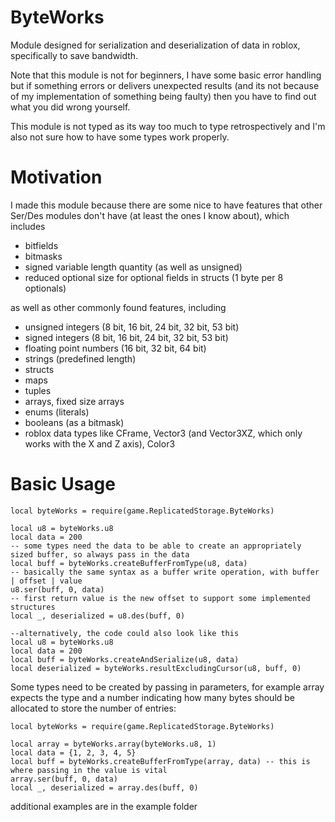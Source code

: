 # ByteWorks
Module designed for serialization and deserialization of data in roblox, specifically to save bandwidth.

Note that this module is not for beginners, I have some basic error handling but if something errors or delivers unexpected results (and its not because of my implementation of something being faulty) then you have to find out what you did wrong yourself.

This module is not typed as its way too much to type retrospectively and I'm also not sure how to have some types work properly.

# Motivation
I made this module because there are some nice to have features that other Ser/Des modules don't have (at least the ones I know about), which includes
- bitfields
- bitmasks
- signed variable length quantity (as well as unsigned)
- reduced optional size for optional fields in structs (1 byte per 8 optionals)

as well as other commonly found features, including
- unsigned integers (8 bit, 16 bit, 24 bit, 32 bit, 53 bit)
- signed integers (8 bit, 16 bit, 24 bit, 32 bit, 53 bit)
- floating point numbers (16 bit, 32 bit, 64 bit)
- strings (predefined length)
- structs
- maps
- tuples
- arrays, fixed size arrays
- enums (literals)
- booleans (as a bitmask)
- roblox data types like CFrame, Vector3 (and Vector3XZ, which only works with the X and Z axis), Color3

# Basic Usage
```luau
local byteWorks = require(game.ReplicatedStorage.ByteWorks)

local u8 = byteWorks.u8
local data = 200
-- some types need the data to be able to create an appropriately sized buffer, so always pass in the data
local buff = byteWorks.createBufferFromType(u8, data)
-- basically the same syntax as a buffer write operation, with buffer | offset | value
u8.ser(buff, 0, data)
-- first return value is the new offset to support some implemented structures
local _, deserialized = u8.des(buff, 0)

--alternatively, the code could also look like this
local u8 = byteWorks.u8
local data = 200
local buff = byteWorks.createAndSerialize(u8, data)
local deserialized = byteWorks.resultExcludingCursor(u8, buff, 0)
```
Some types need to be created by passing in parameters, for example array expects the type and a number indicating how many bytes should be allocated to store the number of entries:
```luau
local byteWorks = require(game.ReplicatedStorage.ByteWorks)

local array = byteWorks.array(byteWorks.u8, 1)
local data = {1, 2, 3, 4, 5}
local buff = byteWorks.createBufferFromType(array, data) -- this is where passing in the value is vital
array.ser(buff, 0, data)
local _, deserialized = array.des(buff, 0)
```
additional examples are in the example folder
